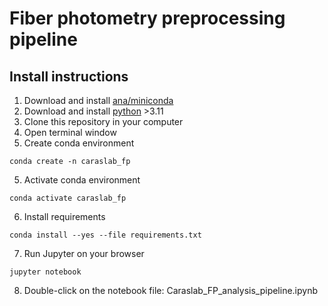 # Fiber photometry preprocessing pipeline

## Install instructions
1. Download and install [ana/miniconda](https://docs.anaconda.com/free/miniconda/index.html)
2. Download and install [python](https://www.python.org/downloads/) >3.11 
3. Clone this repository in your computer
4. Open terminal window
5. Create conda environment
```
conda create -n caraslab_fp
```
5. Activate conda environment
```
conda activate caraslab_fp
```
6. Install requirements
```
conda install --yes --file requirements.txt
```
7. Run Jupyter on your browser
```
jupyter notebook
```
8. Double-click on the notebook file: Caraslab_FP_analysis_pipeline.ipynb
